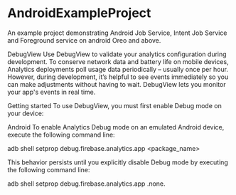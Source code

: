 # AndroidExampleProject

An example project demonstrating Android Job Service, Intent Job Service and Foreground service on android Oreo and above.

DebugView
Use DebugView to validate your analytics configuration during development.
To conserve network data and battery life on mobile devices, Analytics deployments poll usage data periodically – usually once per hour. However, during development, it’s helpful to see events immediately so you can make adjustments without having to wait. DebugView lets you monitor your app's events in real time.

Getting started
To use DebugView, you must first enable Debug mode on your device:

Android
To enable Analytics Debug mode on an emulated Android device, execute the following command line:

adb shell setprop debug.firebase.analytics.app <package_name>

This behavior persists until you explicitly disable Debug mode by executing the following command line:

adb shell setprop debug.firebase.analytics.app .none.